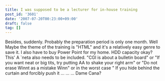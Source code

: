```yaml
---
title: I was supposed to be a lecturer for in-house training
post_id: '3601'
date: '2007-07-20T00:23:00+09:00'
draft: false
tag: []
---
```


Besides, suddenly. Probably the preparation period is only one month. Well Maybe the theme of the training is "HTML" and it's a relatively easy genre to save it. I also have to buy Power Point for my home. HDD capacity okay? This' A `neta also needs to be included. "CGI is about a bulletin board" or "If you want neat or big tits, try putting AA to shake your right arm" or "Do not erase Winnt as a mistake Winn" or in the worst case " If you hide behind the curtain and forcibly push it ... ... ... Dame Cana?